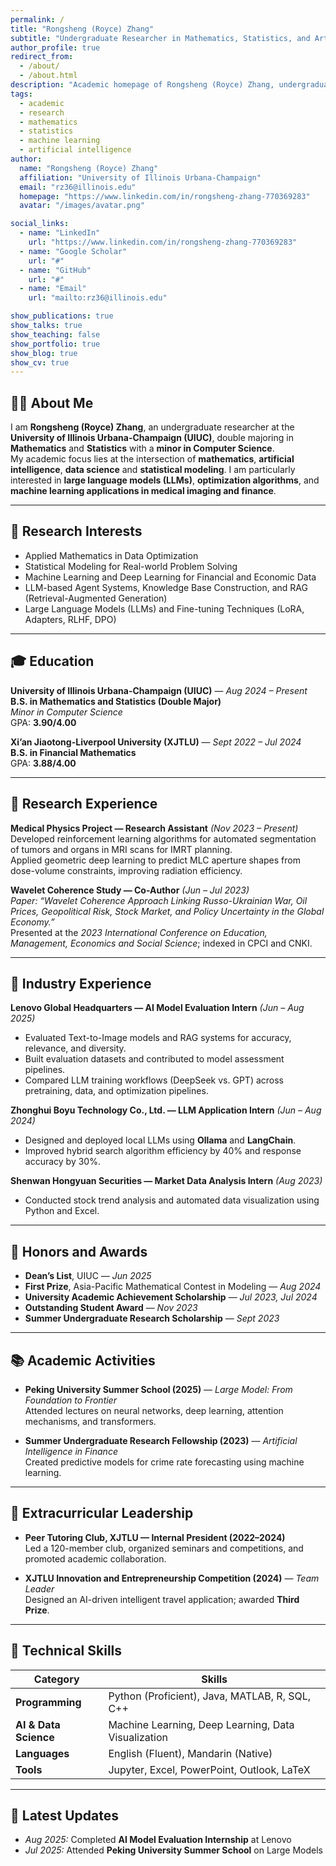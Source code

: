 ```yaml
---
permalink: /
title: "Rongsheng (Royce) Zhang"
subtitle: "Undergraduate Researcher in Mathematics, Statistics, and Artificial Intelligence"
author_profile: true
redirect_from:
  - /about/
  - /about.html
description: "Academic homepage of Rongsheng (Royce) Zhang, undergraduate at UIUC majoring in Mathematics and Statistics with a minor in Computer Science. Focused on AI, data optimization, and applied mathematics."
tags:
  - academic
  - research
  - mathematics
  - statistics
  - machine learning
  - artificial intelligence
author:
  name: "Rongsheng (Royce) Zhang"
  affiliation: "University of Illinois Urbana-Champaign"
  email: "rz36@illinois.edu"
  homepage: "https://www.linkedin.com/in/rongsheng-zhang-770369283"
  avatar: "/images/avatar.png"

social_links:
  - name: "LinkedIn"
    url: "https://www.linkedin.com/in/rongsheng-zhang-770369283"
  - name: "Google Scholar"
    url: "#"
  - name: "GitHub"
    url: "#"
  - name: "Email"
    url: "mailto:rz36@illinois.edu"

show_publications: true
show_talks: true
show_teaching: false
show_portfolio: true
show_blog: true
show_cv: true
---
```


## 🧑‍🎓 About Me

I am **Rongsheng (Royce) Zhang**, an undergraduate researcher at the **University of Illinois Urbana-Champaign (UIUC)**, double majoring in **Mathematics** and **Statistics** with a **minor in Computer Science**.  
My academic focus lies at the intersection of **mathematics**, **artificial intelligence**, **data science** and **statistical modeling**. I am particularly interested in **large language models (LLMs)**, **optimization algorithms**, and **machine learning applications in medical imaging and finance**.

---

## 🔬 Research Interests

- Applied Mathematics in Data Optimization
- Statistical Modeling for Real-world Problem Solving
- Machine Learning and Deep Learning for Financial and Economic Data
- LLM-based Agent Systems, Knowledge Base Construction, and RAG (Retrieval-Augmented Generation)
- Large Language Models (LLMs) and Fine-tuning Techniques (LoRA, Adapters, RLHF, DPO)
  
---

## 🎓 Education

**University of Illinois Urbana-Champaign (UIUC)** — *Aug 2024 – Present*  
**B.S. in Mathematics and Statistics (Double Major)**  
*Minor in Computer Science*  
GPA: **3.90/4.00**

**Xi’an Jiaotong-Liverpool University (XJTLU)** — *Sept 2022 – Jul 2024*  
**B.S. in Financial Mathematics**  
GPA: **3.88/4.00**

---

## 🧠 Research Experience

**Medical Physics Project — Research Assistant** *(Nov 2023 – Present)*  
Developed reinforcement learning algorithms for automated segmentation of tumors and organs in MRI scans for IMRT planning.  
Applied geometric deep learning to predict MLC aperture shapes from dose-volume constraints, improving radiation efficiency.

**Wavelet Coherence Study — Co-Author** *(Jun – Jul 2023)*  
*Paper: “Wavelet Coherence Approach Linking Russo-Ukrainian War, Oil Prices, Geopolitical Risk, Stock Market, and Policy Uncertainty in the Global Economy.”*  
Presented at the *2023 International Conference on Education, Management, Economics and Social Science*; indexed in CPCI and CNKI.

---

## 💼 Industry Experience

**Lenovo Global Headquarters — AI Model Evaluation Intern** *(Jun – Aug 2025)*  
- Evaluated Text-to-Image models and RAG systems for accuracy, relevance, and diversity.  
- Built evaluation datasets and contributed to model assessment pipelines.
- Compared LLM training workflows (DeepSeek vs. GPT) across pretraining, data, and optimization pipelines. 

**Zhonghui Boyu Technology Co., Ltd. — LLM Application Intern** *(Jun – Aug 2024)*  
- Designed and deployed local LLMs using **Ollama** and **LangChain**.  
- Improved hybrid search algorithm efficiency by 40% and response accuracy by 30%.

**Shenwan Hongyuan Securities — Market Data Analysis Intern** *(Aug 2023)*  
- Conducted stock trend analysis and automated data visualization using Python and Excel.

---

## 🏅 Honors and Awards

- **Dean’s List**, UIUC — *Jun 2025*  
- **First Prize**, Asia-Pacific Mathematical Contest in Modeling — *Aug 2024*  
- **University Academic Achievement Scholarship** — *Jul 2023, Jul 2024*  
- **Outstanding Student Award** — *Nov 2023*  
- **Summer Undergraduate Research Scholarship** — *Sept 2023*

---

## 📚 Academic Activities

- **Peking University Summer School (2025)** — *Large Model: From Foundation to Frontier*  
  Attended lectures on neural networks, deep learning, attention mechanisms, and transformers.  

- **Summer Undergraduate Research Fellowship (2023)** — *Artificial Intelligence in Finance*  
  Created predictive models for crime rate forecasting using machine learning.  

---

## 🧩 Extracurricular Leadership

- **Peer Tutoring Club, XJTLU — Internal President (2022–2024)**  
  Led a 120-member club, organized seminars and competitions, and promoted academic collaboration.  

- **XJTLU Innovation and Entrepreneurship Competition (2024)** — *Team Leader*  
  Designed an AI-driven intelligent travel application; awarded **Third Prize**.  

---

## 🧰 Technical Skills

| Category | Skills |
|-----------|---------|
| **Programming** | Python (Proficient), Java, MATLAB, R, SQL, C++ |
| **AI & Data Science** | Machine Learning, Deep Learning, Data Visualization |
| **Languages** | English (Fluent), Mandarin (Native) |
| **Tools** | Jupyter, Excel, PowerPoint, Outlook, LaTeX |

---

## 📰 Latest Updates

- *Aug 2025:* Completed **AI Model Evaluation Internship** at Lenovo
- *Jul 2025:* Attended **Peking University Summer School** on Large Models

